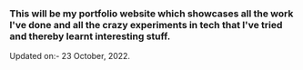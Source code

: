 ### This will be my portfolio website which showcases all the work I've done and all the crazy experiments in tech that I've tried and thereby learnt interesting stuff.

Updated on:- 23 October, 2022.